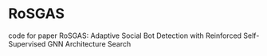 # RoSGAS
code for paper RoSGAS: Adaptive Social Bot Detection with Reinforced Self-Supervised GNN Architecture Search

